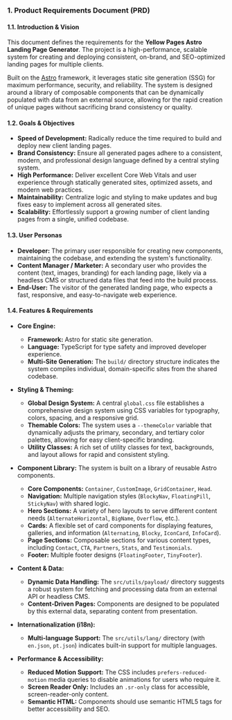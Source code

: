 
### **1. Product Requirements Document (PRD)**

#### **1.1. Introduction & Vision**

This document defines the requirements for the **Yellow Pages Astro Landing Page Generator**. The project is a high-performance, scalable system for creating and deploying consistent, on-brand, and SEO-optimized landing pages for multiple clients.

Built on the [Astro](https://astro.build/) framework, it leverages static site generation (SSG) for maximum performance, security, and reliability. The system is designed around a library of composable components that can be dynamically populated with data from an external source, allowing for the rapid creation of unique pages without sacrificing brand consistency or quality.

#### **1.2. Goals & Objectives**

*   **Speed of Development:** Radically reduce the time required to build and deploy new client landing pages.
*   **Brand Consistency:** Ensure all generated pages adhere to a consistent, modern, and professional design language defined by a central styling system.
*   **High Performance:** Deliver excellent Core Web Vitals and user experience through statically generated sites, optimized assets, and modern web practices.
*   **Maintainability:** Centralize logic and styling to make updates and bug fixes easy to implement across all generated sites.
*   **Scalability:** Effortlessly support a growing number of client landing pages from a single, unified codebase.

#### **1.3. User Personas**

*   **Developer:** The primary user responsible for creating new components, maintaining the codebase, and extending the system's functionality.
*   **Content Manager / Marketer:** A secondary user who provides the content (text, images, branding) for each landing page, likely via a headless CMS or structured data files that feed into the build process.
*   **End-User:** The visitor of the generated landing page, who expects a fast, responsive, and easy-to-navigate web experience.

#### **1.4. Features & Requirements**

*   **Core Engine:**
    *   **Framework:** Astro for static site generation.
    *   **Language:** TypeScript for type safety and improved developer experience.
    *   **Multi-Site Generation:** The `build/` directory structure indicates the system compiles individual, domain-specific sites from the shared codebase.

*   **Styling & Theming:**
    *   **Global Design System:** A central `global.css` file establishes a comprehensive design system using CSS variables for typography, colors, spacing, and a responsive grid.
    *   **Themable Colors:** The system uses a `--themeColor` variable that dynamically adjusts the primary, secondary, and tertiary color palettes, allowing for easy client-specific branding.
    *   **Utility Classes:** A rich set of utility classes for text, backgrounds, and layout allows for rapid and consistent styling.

*   **Component Library:** The system is built on a library of reusable Astro components.
    *   **Core Components:** `Container`, `CustomImage`, `GridContainer`, `Head`.
    *   **Navigation:** Multiple navigation styles (`BlockyNav`, `FloatingPill`, `StickyNav`) with shared logic.
    *   **Hero Sections:** A variety of hero layouts to serve different content needs (`AlternateHorizontal`, `BigName`, `Overflow`, etc.).
    *   **Cards:** A flexible set of card components for displaying features, galleries, and information (`Alternating`, `Blocky`, `IconCard`, `InfoCard`).
    *   **Page Sections:** Composable sections for various content types, including `Contact`, `CTA`, `Partners`, `Stats`, and `Testimonials`.
    *   **Footer:** Multiple footer designs (`FloatingFooter`, `TinyFooter`).

*   **Content & Data:**
    *   **Dynamic Data Handling:** The `src/utils/payload/` directory suggests a robust system for fetching and processing data from an external API or headless CMS.
    *   **Content-Driven Pages:** Components are designed to be populated by this external data, separating content from presentation.

*   **Internationalization (i18n):**
    *   **Multi-language Support:** The `src/utils/lang/` directory (with `en.json`, `pt.json`) indicates built-in support for multiple languages.

*   **Performance & Accessibility:**
    *   **Reduced Motion Support:** The CSS includes `prefers-reduced-motion` media queries to disable animations for users who require it.
    *   **Screen Reader Only:** Includes an `.sr-only` class for accessible, screen-reader-only content.
    *   **Semantic HTML:** Components should use semantic HTML5 tags for better accessibility and SEO.
